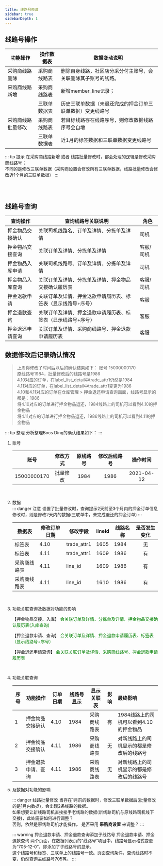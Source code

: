 ```yaml
---
title: 线路号修改
sidebar: true
sidebarDepth: 1
---
```


## 线路号操作

| 功能操作           | 操作数据表                                                   | 数据变动说明                                                 |
| ------------------ | ------------------------------------------------------------ | ------------------------------------------------------------ |
| 采购商线路删除     | 采购商线路表             | 删除自身线路，社区店分采分付主账号，会关联删除其子账号的线路。 |
| 采购商线路新增     | 采购商线路表             | 新增member_line记录；                                        |
|                    | 三联单数据表    | 历史三联单数据（未退还完成的押金订单三联单数据）变更线路号       |
| 采购商线路批量修改  | 采购商线路表             | 若目标线路存在线路序号，则修改数据线路序号会自增             |
|                    | 三联单数据表    | 近1月的标签数据和三联单数据变更线路号                        |

::: tip 提示 
在采购商线路新增 或者 线路批量修改时，都会处理的逻辑是修改采购商线路号；<br>不同的是修改三联单数据（采购商设置会修改所有三联单数据，线路批量修改会修改近1个月的三联单数据）
:::

<div style="display:none;">
    <a-alert message="注意" type="warning">
      <p slot="description"></p>
    </a-alert>
</div>

<br/>
<br/>


## 线路号查询


| 查询操作        |        查询线路号关联说明                               |  角色   |
| -------------- | ------------------------------------------------------ | ------ |
| 押金物品交接确认 | 关联司机线路名、订单及详情、分拣单及详情                   |  司机      |
| 押金物品交接查询 | 关联订单及详情、分拣单及详情                              |  客服/司机  |
| 押金物品入库申请 | 关联司机线路号、订单及详情、分拣单及详情                   |  司机      |
| 押金物品入库查询 | 关联订单及详情、分拣单及详情、押金物品交接确认履历表        |  客服/司机  |
| 押金退款申请     | 关联订单及详情、押金退款申请履历表、标签表（显示线路号+序号）|  客服     |
| 押金退款查询     | 关联订单及详情、押金退款申请履历表、标签表（显示线路号+序号）|  客服     |
| 押金退还申请查询 | 关联订单及详情、采购商线路号、押金退款申请履历表           | 客服  |



## 数据修改后记录确认情况

> 上周你修改了时间后以后的确认结果如下：
账号 15000000170   
原线路号1984，批量修改后的线路号是1986   
4.10对应的订单，在label_list_detail中trade_attr1仍然是1984   
4.11对应的订单，在label_list_detail中trade_attr1变更为1986   
4.10和4.11对应的订单在仓库管理 > 押金退还申请查询画面，线路号显示的都是：1986   
将4.10对应的订单进行押金物品退还，1984线路上的司机可以看到4.10的押金物品   
将4.11对应的订单进行押金物品退还，1986线路上的司机可以看到4.11的押金物品   

::: tip  整理
分析整理Boos Ding的确认结果如下：
:::

1.  账号<br/>
   
    | 账号 | 修改方式 | 原线路号 | 修改后线路号 | 操作时间 |
    | ---- | :-------: | :--------: | :--------:  | :-----: |
    | 15000000170 | 批量修改 |1984 | 1986 | 2021-04-12 |
    <br/>

2.  数据<br/>
    ::: danger 注意
      设置了批量修改时，查询提示2天前至3个月内的押金订单信息   
      修改时，则是修改2天内的数据(三联单中，未完成退还的押金订单)
    ::: 

    | 数据表 | 修改订单日期 | 修改字段 | lineId | 线路名称 | 是否发生变化 |
    | ---    | --------- | ------ | --- | --- | :---: |
    | 标签表 | 4.10 | trade_attr1 | 1605 | 1984 | <a-tag color="red">无</a-tag> |
    | 标签表 | 4.11 | trade_attr1 | 1609 | 1986 | <a-tag color="green">有</a-tag> |
    | 采购商线路表 | 4.11 | line_id | 1609 | 1986 | <a-tag color="green">有</a-tag> |
    | 采购商线路表 | 4.11 | line_id | 1610 | 1986 | <a-tag color="green">有</a-tag> |
    <br/>

3.  功能关联查询及数据对功能的影响<br/>
    <div>
      <a-tabs type="card" default-active-key="1">
        <a-tab-pane key="1" tab="押金物品交接、入库">
          <!-- <a-card style=""> -->
            <!-- <a-tag style='margin-bottom:15px;' color='green'>押金物品交接、入库</a-tag> -->
            <a-alert
              message2="押金物品交接、入库"
              description2="押金物品交接、入库会关联三联单中分拣单的数据"
              type="success">
              <p slot="description">
                【押金物品交接、入库】 <span style="color: green">会关联订单及详情、分拣单及详情、押金物品交接确认履历表(入库查询)</span>
              </p>
            </a-alert>
          <!-- </a-card> -->
        </a-tab-pane>
        <a-tab-pane key="2" tab="押金退款申请、查询" force-render>
            <!-- <a-card style=""> -->
              <!-- <a-tag style='margin-bottom:15px;' color='green'>押金退款申请、查询</a-tag> -->
              <a-alert
                message2="押金退款申请、查询"
                description2="押金退款申请、查询会关联订单及详情、押金退款申请履历表、标签表（显示线路号+序号）"
                type="success">
                <p slot="description">
                  【押金退款申请、查询】 <span style="color: green">会关联订单及详情、押金退款申请履历表、标签表（显示线路号+序号）</span>
                </p>
              </a-alert>
            <!-- </a-card> -->
        </a-tab-pane>
        <a-tab-pane key="3" tab="押金退还申请查询">
            <!-- <a-card style=""> -->
              <!-- <a-tag style='margin-bottom:15px;' color='green'>押金退还申请查询</a-tag> -->
              <a-alert
                description22="押金退还申请查询会关联关联订单及详情、采购商线路号、押金退款申请履历表"
                type="success">
                <p slot="description">
                  【押金退还申请查询】 <span style="color: green">会关联关联订单及详情、采购商线路号、押金退款申请履历表</span>
                </p>
              </a-alert>
            <!-- </a-card> -->
        </a-tab-pane>
      </a-tabs>
    </div>
    <br/>

4.  功能关联查询<br/>

    | 序号 | 功能操作 | 订单日期 | 线路号显示 | 显示关联表 | 影响 | 最终影响 |
    | --- | ---    | --------- | ------ | --- | :---: | :---- |
    | 1 | 押金物品交接确认 | 4.10 | 1984 | 采购商线路表 | <a-tag color="green">有</a-tag> | 1984线路上的司机可以看到4.10的押金物品 |
    | 2 | 押金物品交接确认 | 4.11 | 1986 | 采购商线路表 | <a-tag color="red">无</a-tag> | 对新线路上的司机显示的都是修改后的线路号 |
    | 3 | 押金退款申请、查询 | 4.11 | 1986 | 采购商线路表 | <a-tag color="red">无</a-tag> | 对新线路上的司机显示的都是修改后的线路号 |

5.  及数据对功能的影响<br/>

    ::: danger 线路批量修改
    当存在1月前的数据时，修改三联单数据后(批量修改的是1月内数据)，会出现2条线路的数据。   
    如果想要让新线路司机直接接手老线路的数据(新线路司机与原线路司机线下交接)，此处需要如何进行调整？    
    否则，依然是原线路司机才能操作。
    是否采用 **采购商设置** 来调整？
    :::

    ::: warning 押金退款申请、押金退款查询添加子线路号
    押金退款申请、押金退款查询 两个页面，在数据列表页的“线路号”项目中，线路号显示格式变更为“705-12-0”，即添加了子线路号的显示。   
    这个线路号和标签、三联单上的线路号一致。页面查询条件，查询线路时不变，仍然查询主线路号705等。
    :::

    <br/>